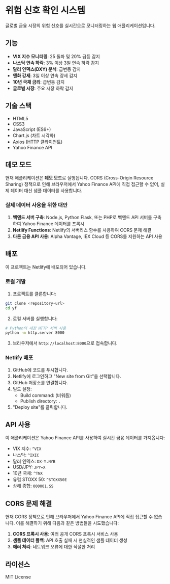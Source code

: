 # 위험 신호 확인 시스템

글로벌 금융 시장의 위험 신호를 실시간으로 모니터링하는 웹 애플리케이션입니다.

## 기능

- **VIX 지수 모니터링**: 25 돌파 및 20% 급등 감지
- **나스닥 연속 하락**: 3% 이상 3일 연속 하락 감지
- **달러 인덱스(DXY) 분석**: 급변동 감지
- **엔화 강세**: 3일 이상 연속 강세 감지
- **10년 국채 금리**: 급변동 감지
- **글로벌 시장**: 주요 시장 하락 감지

## 기술 스택

- HTML5
- CSS3
- JavaScript (ES6+)
- Chart.js (차트 시각화)
- Axios (HTTP 클라이언트)
- Yahoo Finance API

## 데모 모드

현재 애플리케이션은 **데모 모드**로 실행됩니다. CORS (Cross-Origin Resource Sharing) 정책으로 인해 브라우저에서 Yahoo Finance API에 직접 접근할 수 없어, 실제 데이터 대신 샘플 데이터를 사용합니다.

### 실제 데이터 사용을 위한 대안

1. **백엔드 서버 구축**: Node.js, Python Flask, 또는 PHP로 백엔드 API 서버를 구축하여 Yahoo Finance 데이터를 프록시
2. **Netlify Functions**: Netlify의 서버리스 함수를 사용하여 CORS 문제 해결
3. **다른 금융 API 사용**: Alpha Vantage, IEX Cloud 등 CORS를 지원하는 API 사용

## 배포

이 프로젝트는 Netlify에 배포되어 있습니다.

### 로컬 개발

1. 프로젝트를 클론합니다:
```bash
git clone <repository-url>
cd yf
```

2. 로컬 서버를 실행합니다:
```bash
# Python의 내장 HTTP 서버 사용
python -m http.server 8000
```

3. 브라우저에서 `http://localhost:8000`으로 접속합니다.

### Netlify 배포

1. GitHub에 코드를 푸시합니다.
2. Netlify에 로그인하고 "New site from Git"을 선택합니다.
3. GitHub 저장소를 연결합니다.
4. 빌드 설정:
   - Build command: (비워둠)
   - Publish directory: `.`
5. "Deploy site"를 클릭합니다.

## API 사용

이 애플리케이션은 Yahoo Finance API를 사용하여 실시간 금융 데이터를 가져옵니다:

- VIX 지수: `^VIX`
- 나스닥: `^IXIC`
- 달러 인덱스: `DX-Y.NYB`
- USD/JPY: `JPY=X`
- 10년 국채: `^TNX`
- 유럽 STOXX 50: `^STOXX50E`
- 상해 종합: `000001.SS`

## CORS 문제 해결

현재 CORS 정책으로 인해 브라우저에서 Yahoo Finance API에 직접 접근할 수 없습니다. 이를 해결하기 위해 다음과 같은 방법들을 시도했습니다:

1. **CORS 프록시 사용**: 여러 공개 CORS 프록시 서비스 사용
2. **샘플 데이터 폴백**: API 호출 실패 시 현실적인 샘플 데이터 생성
3. **에러 처리**: 네트워크 오류에 대한 적절한 처리

## 라이선스

MIT License 